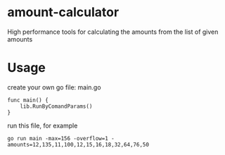 # amount-calculator
High performance tools for calculating the amounts from the list of given amounts


# Usage
create your own go file: main.go
```
func main() {
	lib.RunByComandParams()
}
```
run this file, for example
```
go run main -max=156 -overflow=1 -amounts=12,135,11,100,12,15,16,18,32,64,76,50

```